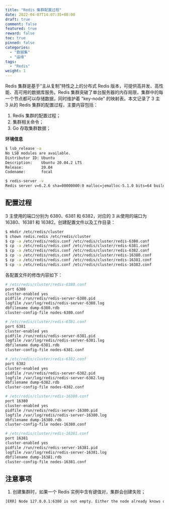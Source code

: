 ```yaml
---
title: "Redis 集群配置过程"
date: 2022-04-07T14:07:35+08:00
draft: true
comment: false
featured: true
reward: false
toc: true
pinned: false
categories:
  - "数据集"
  - "运维"
tags:
  - "Redis"
weight: 1
---
```


Redis 集群是基于“主从复制”特性之上的分布式 Redis 版本，可提供高并发、高性能、高可用的数据库服务。Redis 集群突破了单台服务器的内存局限，集群中的每一个节点都可以存储数据，同时维护着 "key-node" 的映射表。本文记录了 3 主 3 从的 Redis 集群的配置过程，主要内容包括：

1. Redis 集群的配置过程；
2. 集群相关命令；
3. Go 存取集群数据；

<!--more-->

**环境信息**

```bash
$ lsb_release -a
No LSB modules are available.
Distributor ID: Ubuntu
Description:    Ubuntu 20.04.2 LTS
Release:        20.04
Codename:       focal
```

```bash
$ redis-server -v
Redis server v=6.2.6 sha=00000000:0 malloc=jemalloc-5.1.0 bits=64 build=9c9e426e2f96cc51
```

## 配置过程

3 主使用的端口分别为 6380、6381 和 6382，对应的 3 从使用的端口为 16380、16381 和 16382。创建配置文件以及工作目录：

```bash
$ mkdir /etc/redis/cluster
$ chown redis.redis /etc/redis/cluster
$ cp -a /etc/redis/redis.conf /etc/redis/cluster/redis-6380.conf
$ cp -a /etc/redis/redis.conf /etc/redis/cluster/redis-6381.conf
$ cp -a /etc/redis/redis.conf /etc/redis/cluster/redis-6382.conf
$ cp -a /etc/redis/redis.conf /etc/redis/cluster/redis-16380.conf
$ cp -a /etc/redis/redis.conf /etc/redis/cluster/redis-16381.conf
$ cp -a /etc/redis/redis.conf /etc/redis/cluster/redis-16382.conf
```

各配置文件的修改内容如下：

```bash
# /etc/redis/cluster/redis-6380.conf
port 6380
cluster-enabled yes
pidfile /run/redis/redis-server-6380.pid
logfile /var/log/redis/redis-server-6380.log
dbfilename dump-6380.rdb
cluster-config-file nodes-6380.conf
```

```bash
# /etc/redis/cluster/redis-6381.conf
port 6381
cluster-enabled yes
pidfile /run/redis/redis-server-6381.pid
logfile /var/log/redis/redis-server-6381.log
dbfilename dump-6381.rdb
cluster-config-file nodes-6381.conf
```

```bash
# /etc/redis/cluster/redis-6382.conf
port 6382
cluster-enabled yes
pidfile /run/redis/redis-server-6382.pid
logfile /var/log/redis/redis-server-6382.log
dbfilename dump-6382.rdb
cluster-config-file nodes-6382.conf
```

```bash
# /etc/redis/cluster/redis-16380.conf
port 16380
cluster-enabled yes
pidfile /run/redis/redis-server-16380.pid
logfile /var/log/redis/redis-server-16380.log
dbfilename dump-16380.rdb
cluster-config-file nodes-16380.conf
```

```bash
# /etc/redis/cluster/redis-16381.conf
port 16381
cluster-enabled yes
pidfile /run/redis/redis-server-16381.pid
logfile /var/log/redis/redis-server-16381.log
dbfilename dump-16381.rdb
cluster-config-file nodes-16381.conf
```

## 注意事项

1. 创建集群时，如果一个 Redis 实例中含有键值对，集群会创建失败；

```bash
[ERR] Node 127.0.0.1:6380 is not empty. Either the node already knows other nodes (check with CLUSTER NODES) or contains some key in database 0.
```




